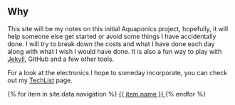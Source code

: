 ## Why
This site will be my notes on this initial Aquaponics project, hopefully, it will help someone else get started or avoid some things I have accidentally done. I will try to break down the costs and what I have done each day along with what I wish I would have done.
It is also a fun way to play with [Jekyll](https://jekyllrb.com/), GitHub and a few other tools.

For a look at the electronics I hope to someday incorporate, you can check out my [TechList](/AquaPanix/TechList.md) page.

<nav>
  {% for item in site.data.navigation %}
    <a href="{{ item.link }}" {% if page.url == item.link %}style="color: red;"{% endif %}>
      {{ item.name }}
    </a>
  {% endfor %}
</nav>
